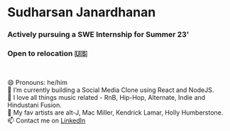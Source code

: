 
# Sudharsan Janardhanan

### Actively pursuing a SWE Internship for Summer 23'
### Open to relocation 🇺🇸
<br />

😄 Pronouns: he/him
<br />
🔭 I’m currently building a Social Media Clone using React and NodeJS.
<br />
💬 I love all things music related - RnB, Hip-Hop, Alternate, Indie and Hindustani Fusion.
<br />
🌱 My fav artists are alt-J, Mac Miller, Kendrick Lamar, Holly Humberstone.
<br />
📫 Contact me on [LinkedIn](https://www.linkedin.com/in/sudharsan-jana-941529143/) 
<br />




